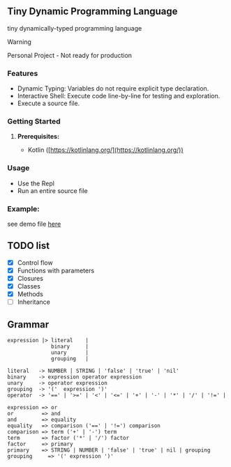 ## Tiny Dynamic Programming Language 

tiny dynamically-typed programming language 

> [!WARNING]
> Personal Project - Not ready for production

### Features

* Dynamic Typing: Variables do not require explicit type declaration.
* Interactive Shell: Execute code line-by-line for testing and exploration.
* Execute a source file.

### Getting Started

1. **Prerequisites:** 

    * Kotlin ([https://kotlinlang.org/](https://kotlinlang.org/))

### Usage

* Use the Repl
* Run an entire source file

### **Example:**
see demo file [here](demo.txt)

## TODO list

* [x] Control flow
* [x] Functions with parameters
* [x] Closures
* [x] Classes
* [x] Methods
* [ ] Inheritance

## Grammar

    expression |> literal    |
                  binary     |
                  unary      |
                  grouping   |

    literal   -> NUMBER | STRING | 'false' | 'true' | 'nil'
    binary    -> expression operator expression
    unary     -> operator expression
    grouping  -> '('  expression ')'
    operator  -> '==' | '>=' | '<' | '<=' | '+' | '-' | '*' | '/' | '!=' |

    expression => or
    or         => and
    and        => equality
    equality   => comparison ('==' | '!=') comparison
    comparison => term ('+' | '-') term
    term       => factor ('*' | '/') factor
    factor     => primary
    primary    => STRING | NUMBER | 'false' | 'true' | nil | grouping
    grouping     => '(' expression ')'
